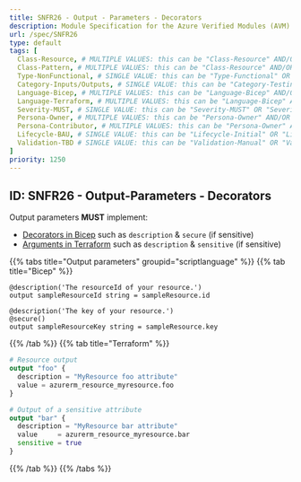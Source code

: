 ```yaml
---
title: SNFR26 - Output - Parameters - Decorators
description: Module Specification for the Azure Verified Modules (AVM) program
url: /spec/SNFR26
type: default
tags: [
  Class-Resource, # MULTIPLE VALUES: this can be "Class-Resource" AND/OR "Class-Pattern" AND/OR "Class-Utility"
  Class-Pattern, # MULTIPLE VALUES: this can be "Class-Resource" AND/OR "Class-Pattern" AND/OR "Class-Utility"
  Type-NonFunctional, # SINGLE VALUE: this can be "Type-Functional" OR "Type-NonFunctional"
  Category-Inputs/Outputs, # SINGLE VALUE: this can be "Category-Testing" OR "Category-Telemetry" OR "Category-Contribution/Support" OR "Category-Documentation" OR "Category-CodeStyle" OR "Category-Naming/Composition" OR "Category-Inputs/Outputs" OR "Category-Release/Publishing"
  Language-Bicep, # MULTIPLE VALUES: this can be "Language-Bicep" AND/OR "Language-Terraform"
  Language-Terraform, # MULTIPLE VALUES: this can be "Language-Bicep" AND/OR "Language-Terraform"
  Severity-MUST, # SINGLE VALUE: this can be "Severity-MUST" OR "Severity-SHOULD" OR "Severity-MAY"
  Persona-Owner, # MULTIPLE VALUES: this can be "Persona-Owner" AND/OR "Persona-Contributor"
  Persona-Contributor, # MULTIPLE VALUES: this can be "Persona-Owner" AND/OR "Persona-Contributor"
  Lifecycle-BAU, # SINGLE VALUE: this can be "Lifecycle-Initial" OR "Lifecycle-BAU" OR "Lifecycle-EOL"
  Validation-TBD # SINGLE VALUE: this can be "Validation-Manual" OR "Validation-CI/Informational" OR "CI/Enforced"
]
priority: 1250
---
```


## ID: SNFR26 - Output-Parameters - Decorators

Output parameters **MUST** implement:

- [Decorators in Bicep](https://learn.microsoft.com/en-us/azure/azure-resource-manager/bicep/parameters#use-decorators) such as `description` & `secure` (if sensitive)
- [Arguments in Terraform](https://developer.hashicorp.com/terraform/language/values/outputs#optional-arguments) such as `description` & `sensitive` (if sensitive)

{{% tabs title="Output parameters" groupid="scriptlanguage" %}}
  {{% tab title="Bicep" %}}

```bicep
@description('The resourceId of your resource.')
output sampleResourceId string = sampleResource.id

@description('The key of your resource.')
@secure()
output sampleResourceKey string = sampleResource.key
```

  {{% /tab %}}
  {{% tab title="Terraform" %}}

```terraform
# Resource output
output "foo" {
  description = "MyResource foo attribute"
  value = azurerm_resource_myresource.foo
}

# Output of a sensitive attribute
output "bar" {
  description = "MyResource bar attribute"
  value     = azurerm_resource_myresource.bar
  sensitive = true
}
```

  {{% /tab %}}
{{% /tabs %}}
